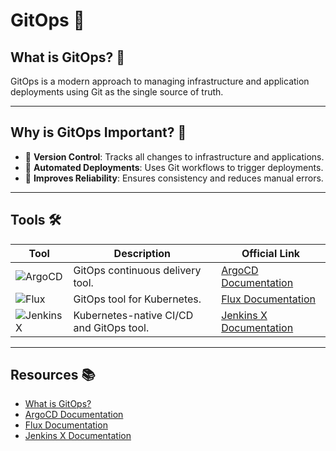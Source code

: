 # GitOps 🚀

## What is GitOps? 🤔
GitOps is a modern approach to managing infrastructure and application deployments using Git as the single source of truth.

---

## Why is GitOps Important? 🌟
- 📝 **Version Control**: Tracks all changes to infrastructure and applications.
- 🔄 **Automated Deployments**: Uses Git workflows to trigger deployments.
- 🚀 **Improves Reliability**: Ensures consistency and reduces manual errors.

---

## Tools 🛠️

| Tool           | Description                                                                 | Official Link                              |
|----------------|-----------------------------------------------------------------------------|-------------------------------------------|
| ![ArgoCD](https://img.shields.io/badge/ArgoCD-blue?logo=argo)     | GitOps continuous delivery tool.                            | [ArgoCD Documentation](https://argo-cd.readthedocs.io/) |
| ![Flux](https://img.shields.io/badge/Flux-blue?logo=flux)         | GitOps tool for Kubernetes.                                 | [Flux Documentation](https://fluxcd.io/docs/) |
| ![Jenkins X](https://img.shields.io/badge/Jenkins%20X-blue?logo=jenkins) | Kubernetes-native CI/CD and GitOps tool.                   | [Jenkins X Documentation](https://jenkins-x.io/docs/) |

---

## Resources 📚

- [What is GitOps?](https://www.gitops.tech/)
- [ArgoCD Documentation](https://argo-cd.readthedocs.io/)
- [Flux Documentation](https://fluxcd.io/docs/)
- [Jenkins X Documentation](https://jenkins-x.io/docs/)